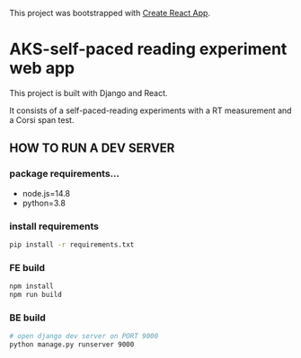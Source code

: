 This project was bootstrapped with [Create React App](https://github.com/facebook/create-react-app).

# AKS-self-paced reading experiment web app
This project is built with Django and React.

It consists of a self-paced-reading experiments with a RT measurement and a Corsi span test.


## HOW TO RUN A DEV SERVER
### package requirements...
* node.js=14.8
* python=3.8


### install requirements 
```bash
pip install -r requirements.txt
```

### FE build
```bash
npm install
npm run build
```

### BE build
```bash
# open django dev server on PORT 9000
python manage.py runserver 9000
```
